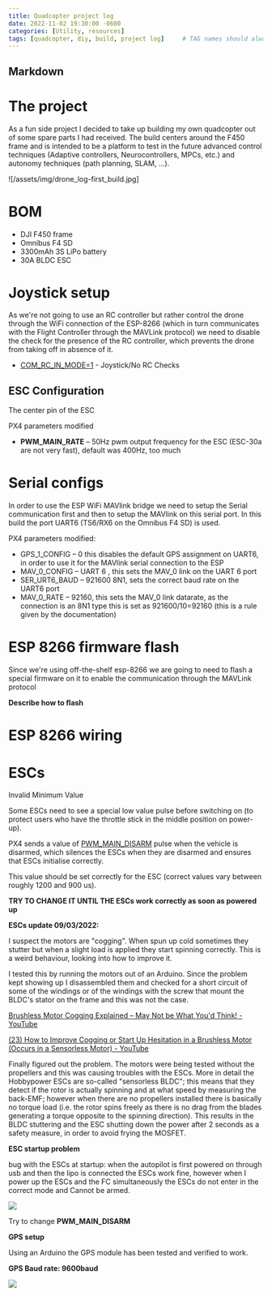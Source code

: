 ```yaml
---
title: Quadcopter project log
date: 2022-11-02 19:30:00 -0600
categories: [Utility, resources]
tags: [quadcopter, diy, build, project log]     # TAG names should always be lowercase
---
```


## Markdown

# The project
As a fun side project I decided to take up building my own quadcopter out of some spare parts I had received.
The build centers around the F450 frame and is intended to be a platform to test in the future advanced control techniques (Adaptive controllers, Neurocontrollers, MPCs, etc.) and autonomy techniques (path planning, SLAM, ...).

![/assets/img/drone_log-first_build.jpg]
# BOM
- DJI F450 frame
- Omnibus F4 SD
- 3300mAh 3S LiPo battery
- 30A BLDC ESC

# Joystick setup

As we're not going to use an RC controller but rather control the drone through the WiFi connection of the ESP-8266 (which in turn communicates with the Flight Controller through the MAVLink protocol) we need to disable the check for the presence of the RC controller, which prevents the drone from taking off in absence of it.

- [COM\_RC\_IN\_MODE=1](https://docs.px4.io/master/en/advanced_config/parameter_reference.html#COM_RC_IN_MODE) - Joystick/No RC Checks

## ESC Configuration

The center pin of the ESC

PX4 parameters modified

- **PWM\_MAIN\_RATE**  – 50Hz pwm output frequency for the ESC (ESC-30a are not very fast), default was 400Hz, too much

# Serial configs

In order to use the ESP WiFi MAVlink bridge we need to setup the Serial communication first and then to setup the MAVlink on this serial port. In this build the port UART6 (TS6/RX6 on the Omnibus F4 SD) is used.

PX4 parameters modified:

- GPS\_1\_CONFIG – 0 this disables the default GPS assignment on UART6, in order to use it for the MAVlink serial connection to the ESP
- MAV\_0\_CONFIG – UART 6 , this sets the MAV\_0 link on the UART 6 port
- SER\_URT6\_BAUD – 921600 8N1, sets the correct baud rate on the UART6 port
- MAV\_0\_RATE – 92160, this sets the MAV\_0 link datarate, as the connection is an 8N1 type this is set as 921600/10=92160 (this is a rule given by the documentation)

# ESP 8266 firmware flash

Since we're using off-the-shelf esp-8266 we are going to need to flash a special firmware on it to enable the communication through the MAVLink protocol

**Describe how to flash**

# ESP 8266 wiring

# ESCs

Invalid Minimum Value

Some ESCs need to see a special low value pulse before switching on (to protect users who have the throttle stick in the middle position on power-up).

PX4 sends a value of [PWM\_MAIN\_DISARM](https://docs.px4.io/master/en/advanced_config/parameter_reference.html#PWM_MAIN_DISARM) pulse when the vehicle is disarmed, which silences the ESCs when they are disarmed and ensures that ESCs initialise correctly.

This value should be set correctly for the ESC (correct values vary between roughly 1200 and 900 us).

**TRY TO CHANGE IT UNTIL THE ESCs work correctly as soon as powered up**

**ESCs update 09/03/2022:**

I suspect the motors are "cogging". When spun up cold sometimes they stutter but when a slight load is applied they start spinning correctly. This is a weird behaviour, looking into how to improve it.

I tested this by running the motors out of an Arduino. Since the problem kept showing up I disassembled them and checked for a short circuit of some of the windings or of the windings with the screw that mount the BLDC's stator on the frame and this was not the case.

[Brushless Motor Cogging Explained – May Not be What You'd Think! - YouTube](https://www.youtube.com/watch?v=i33uD18YEAU)

[(23) How to Improve Cogging or Start Up Hesitation in a Brushless Motor (Occurs in a Sensorless Motor) - YouTube](https://www.youtube.com/watch?v=M2k7QloXVNo)

Finally figured out the problem. The motors were being tested without the propellers and this was causing troubles with the ESCs. More in detail the Hobbypower ESCs are so-called "sensorless BLDC"; this means that they detect if the rotor is actually spinning and at what speed by measuring the back-EMF; however when there are no propellers installed there is basically no torque load (i.e. the rotor spins freely as there is no drag from the blades generating a torque opposite to the spinning direction). This results in the BLDC stuttering and the ESC shutting down the power after 2 seconds as a safety measure, in order to avoid frying the MOSFET.

**ESC startup problem**

bug with the ESCs at startup: when the autopilot is first powered on through usb and then the lipo is connected the ESCs work fine, however when I power up the ESCs and the FC simultaneously the ESCs do not enter in the correct mode and Cannot be armed.

![](RackMultipart20221103-1-18eqbe_html_8b1f367d03652dc6.png)

Try to change **PWM\_MAIN\_DISARM**

**GPS setup**

Using an Arduino the GPS module has been tested and verified to work.

**GPS Baud rate: 9600baud**

![](RackMultipart20221103-1-18eqbe_html_a215722754f9dd50.png)
